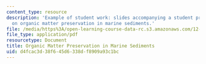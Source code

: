 ```yaml
---
content_type: resource
description: 'Example of student work: slides accompanying a student presentation
  on organic matter preservation in marine sediments.'
file: /media/https%3A/open-learning-course-data-rc.s3.amazonaws.com/12-759-marine-chemistry-seminar-spring-2006/d4fcac3d38f645d6338df8909a93c1bc_Organic_Carbon.pdf
file_type: application/pdf
resourcetype: Document
title: Organic Matter Preservation in Marine Sediments
uid: d4fcac3d-38f6-45d6-338d-f8909a93c1bc
---
```

